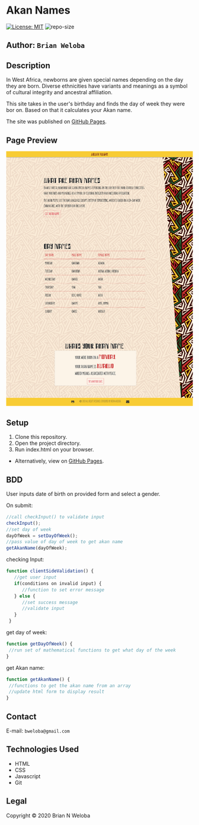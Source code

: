 # Akan Names

[![License: MIT](https://img.shields.io/badge/License-MIT-yellow.svg)](https://opensource.org/licenses/MIT) ![repo-size](https://img.shields.io/github/repo-size/brian-weloba/akan-name)

## **Author**: ```Brian Weloba```

## Description

In West Africa, newborns are given special names depending on the day they are born. Diverse ethnicities have variants and meanings as a symbol of cultural integrity and ancestral affiliation.

This site takes in the user's birthday and finds the day of week they were bor on. Based on that it calculates your Akan name.

The site was published on [GitHub Pages](htps://pages.github.com/).

## Page Preview

![alt screenshot](img/screenshot.png)

## Setup

 1. Clone this repository.
 2. Open the project directory.
 3. Run index.html on your browser.

- Alternatively, view on [GitHub Pages](https://brian-weloba.github.io/akan-name/).

## BDD

User inputs date of birth on provided form and select a gender.

On submit:

```javascript
//call checkInput() to validate input
checkInput();
//set day of week
dayOfWeek = setDayOfWeek();
//pass value of day of week to get akan name
getAkanName(dayOfWeek);
```

 checking Input:

```javascript
function clientSideValidation() {
   //get user input
   if(conditions on invalid input) {
      //function to set error message
   } else {
      //set success message
      //validate input
   }
 }
  ```
  
  get day of week:

  ```javascript
  function getDayOfWeek() {
   //run set of mathematical functions to get what day of the week
  }
  ```
  
  get Akan name:

  ```javascript
  function getAkanName() {
   //functions to get the akan name from an array
   //update html form to display result
  }
  ```

## Contact

E-mail: ```bweloba@gmail.com```

## Technologies Used

- HTML
- CSS
- Javascript
- Git

## Legal

 Copyright &copy; 2020 Brian N Weloba
